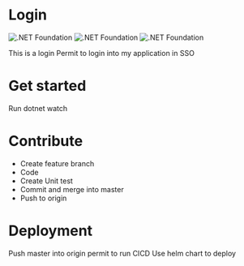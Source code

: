 # Login
![.NET Foundation](https://img.shields.io/badge/.Net6-blueviolet.svg)
![.NET Foundation](https://img.shields.io/badge/.OIDC-blue.svg)
![.NET Foundation](https://img.shields.io/badge/.IdentityServer4-green.svg)

This is a login
Permit to login into my application in SSO


# Get started
Run dotnet watch

# Contribute 
- Create feature branch 
- Code 
- Create Unit test 
- Commit and merge into master 
- Push to origin

# Deployment
Push master into origin permit to run CICD
Use helm chart to deploy
